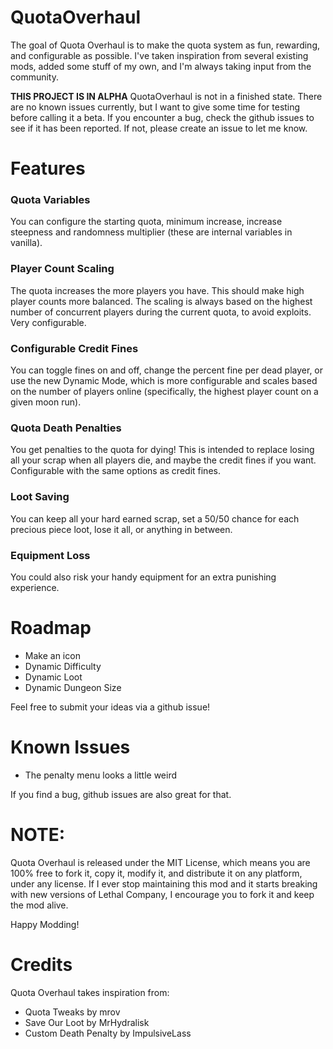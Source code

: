 # QuotaOverhaul

The goal of Quota Overhaul is to make the quota system as fun, rewarding, and configurable as possible.  I've taken inspiration from several existing mods, added some stuff of my own, and I'm always taking input from the community.

**THIS PROJECT IS IN ALPHA**
QuotaOverhaul is not in a finished state.  There are no known issues currently, but I want to give some time for testing before calling it a beta.  If you encounter a bug, check the github issues to see if it has been reported.  If not, please create an issue to let me know.

# Features

### Quota Variables
You can configure the starting quota, minimum increase, increase steepness and randomness multiplier (these are internal variables in vanilla).

### Player Count Scaling
The quota increases the more players you have.  This should make high player counts more balanced.  The scaling is always based on the highest number of concurrent players during the current quota, to avoid exploits.  Very configurable.

### Configurable Credit Fines
You can toggle fines on and off, change the percent fine per dead player, or use the new Dynamic Mode, which is more configurable and scales based on the number of players online (specifically, the highest player count on a given moon run).

### Quota Death Penalties
You get penalties to the quota for dying!  This is intended to replace losing all your scrap when all players die, and maybe the credit fines if you want.  Configurable with the same options as credit fines.

### Loot Saving
You can keep all your hard earned scrap, set a 50/50 chance for each precious piece loot, lose it all, or anything in between.

### Equipment Loss
You could also risk your handy equipment for an extra punishing experience.

# Roadmap

- Make an icon
- Dynamic Difficulty
- Dynamic Loot
- Dynamic Dungeon Size

Feel free to submit your ideas via a github issue!

# Known Issues

- The penalty menu looks a little weird

If you find a bug, github issues are also great for that.

# NOTE:

Quota Overhaul is released under the MIT License, which means you are 100% free to fork it, copy it, modify it, and distribute it on any platform, under any license. If I ever stop maintaining this mod and it starts breaking with new versions of Lethal Company, I encourage you to fork it and keep the mod alive.

Happy Modding!

# Credits

Quota Overhaul takes inspiration from:
- Quota Tweaks by mrov
- Save Our Loot by MrHydralisk
- Custom Death Penalty by ImpulsiveLass
